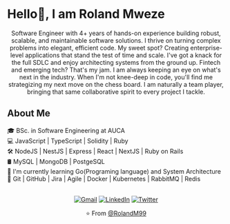
#  Hello👋, I am Roland Mweze

<div align="center">
  <p style="text-align: center; max-width: 600px; margin: auto;">
    Software Engineer with 4+ years of hands-on experience building robust, scalable, and maintainable software solutions.
I thrive on turning complex problems into elegant, efficient code. My sweet spot? Creating enterprise-level applications that stand the test of time and scale.
    I've got a knack for the full SDLC and enjoy architecting systems from the ground up. Fintech and emerging tech? That's my jam. I am always keeping an eye on what's next in the industry.
    When I'm not knee-deep in code, you'll find me strategizing my next move on the chess board. I am naturally a team player, bringing that same collaborative spirit to every project I tackle.
  </p>
</div>

## About Me

🎓   BSc. in Software Engineering at AUCA <br/>
💻   JavaScript | TypeScript | Solidity | Ruby <br/>
🛠   NodeJS | NestJS | Express | React | NextJS | Ruby on Rails <br/>
🛢   MySQL | MongoDB | PostgeSQL <br/>
🌱   I'm currently learning Go(Programing language) and System Architecture <br/>
🔧   Git | GitHub | Jira | Agile | Docker | Kubernetes | RabbitMQ | Redis 

<div align="center">

<br>[![Gmail](https://img.shields.io/badge/-GMAIL-D14836?style=for-the-badge&logo=gmail&logoColor=white)](mailto:manfulmweze99@gmail.com)
[![LinkedIn](https://img.shields.io/badge/-LINKEDIN-0077B5?style=for-the-badge&logo=linkedin&logoColor=white)](https://www.linkedin.com/in/roland-mweze/)
[![Twitter](https://img.shields.io/badge/-TWITTER-0077B5?style=for-the-badge&logo=twitter&logoColor=white)](https://twitter.com/ManfulMwez)

<div/>

⭐️ From [@RolandM99](https://github.com/rolandm99)
  
